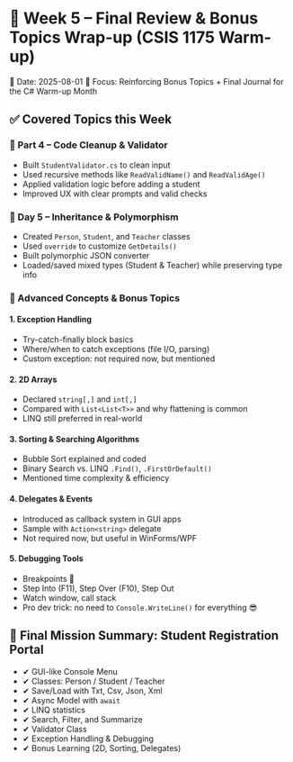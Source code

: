 # 📘 Week 5 – Final Review & Bonus Topics Wrap-up (CSIS 1175 Warm-up)

📅 Date: 2025-08-01
📍 Focus: Reinforcing Bonus Topics + Final Journal for the C# Warm-up Month

## ✅ Covered Topics this Week

### 🧼 Part 4 – Code Cleanup & Validator

- Built `StudentValidator.cs` to clean input
- Used recursive methods like `ReadValidName()` and `ReadValidAge()`
- Applied validation logic before adding a student
- Improved UX with clear prompts and valid checks

### 🧬 Day 5 – Inheritance & Polymorphism

- Created `Person`, `Student`, and `Teacher` classes
- Used `override` to customize `GetDetails()`
- Built polymorphic JSON converter
- Loaded/saved mixed types (Student & Teacher) while preserving type info

### 🚀 Advanced Concepts & Bonus Topics

#### 1. Exception Handling

- Try-catch-finally block basics
- Where/when to catch exceptions (file I/O, parsing)
- Custom exception: not required now, but mentioned

#### 2. 2D Arrays

- Declared `string[,]` and `int[,]`
- Compared with `List<List<T>>` and why flattening is common
- LINQ still preferred in real-world

#### 3. Sorting & Searching Algorithms

- Bubble Sort explained and coded
- Binary Search vs. LINQ `.Find()`, `.FirstOrDefault()`
- Mentioned time complexity & efficiency

#### 4. Delegates & Events

- Introduced as callback system in GUI apps
- Sample with `Action<string>` delegate
- Not required now, but useful in WinForms/WPF

#### 5. Debugging Tools

- Breakpoints 🔴
- Step Into (F11), Step Over (F10), Step Out
- Watch window, call stack
- Pro dev trick: no need to `Console.WriteLine()` for everything 😎

## 🏁 Final Mission Summary: Student Registration Portal

- ✔ GUI-like Console Menu
- ✔ Classes: Person / Student / Teacher
- ✔ Save/Load with Txt, Csv, Json, Xml
- ✔ Async Model with `await`
- ✔ LINQ statistics
- ✔ Search, Filter, and Summarize
- ✔ Validator Class
- ✔ Exception Handling & Debugging
- ✔ Bonus Learning (2D, Sorting, Delegates)
